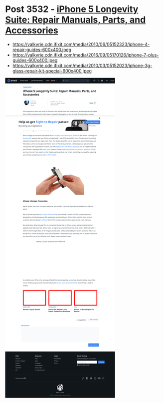 # Post 3532 - [iPhone 5 Longevity Suite: Repair Manuals, Parts, and Accessories](https://www.ifixit.com/News/3532/iphone-5-longevity-suite-repair-manuals-parts-and-accessories)

- https://valkyrie.cdn.ifixit.com/media/2010/06/05152323/iphone-4-repair-guides-600x400.jpeg
- https://valkyrie.cdn.ifixit.com/media/2016/09/05170126/iphone-7-plus-guides-600x400.jpeg
- https://valkyrie.cdn.ifixit.com/media/2010/03/05152023/iphone-3g-glass-repair-kit-special-600x400.jpeg

![screencap](screenshots/81079e96-e9e1-40c3-ab2f-46dd27369060.png)
